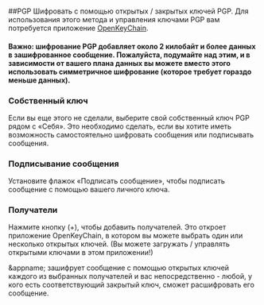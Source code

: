 <a name="pgp"><br/></a>
##PGP
Шифровать с помощью открытых / закрытых ключей PGP. Для использования этого метода и управления ключами PGP вам потребуется приложение [OpenKeyChain](https://play.google.com/store/apps/details?id=org.sufficientlysecure.keychain).
<br/>
#### Важно: шифрование PGP добавляет около 2 килобайт и более данных в зашифрованное сообщение. Пожалуйста, подумайте над этим, и в зависимости от вашего плана данных вы можете вместо этого использовать симметричное шифрование (которое требует гораздо меньше данных).

### Собственный ключ
Если вы еще этого не сделали, выберите свой собственный ключ PGP рядом с «Себя». Это необходимо сделать, если вы хотите иметь возможность самостоятельно шифровать сообщения или подписывать сообщения.

### Подписывание сообщения
Установите флажок «Подписать сообщение», чтобы подписать сообщение с помощью вашего личного ключа.

### Получатели
Нажмите кнопку (+), чтобы добавить получателей. Это откроет приложение OpenKeyChain, в котором вы можете выбрать один или несколько открытых ключей. (Вы можете загружать / управлять открытыми ключами в этом приложении!)

&appname; зашифрует сообщение с помощью открытых ключей каждого из выбранных получателей и вас непосредственно - любой, у кого есть соответствующий закрытый ключ, сможет расшифровать его сообщение.
